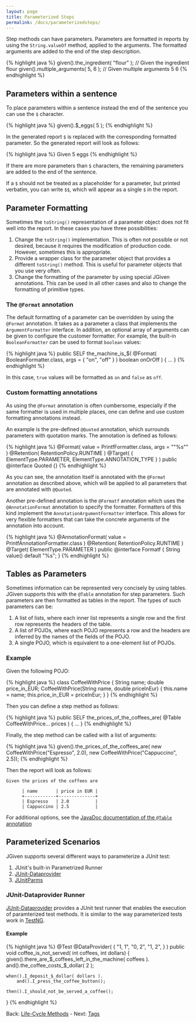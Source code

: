 ```yaml
---
layout: page
title: Parameterized Steps
permalink: /docs/parameterizedsteps/
---
```


Step methods can have parameters. Parameters are formatted in reports by using the `String.valueOf` method, applied to the arguments. The formatted arguments are added to the end of the step description.

{% highlight java %}
given().the_ingredient( "flour" ); // Given the ingredient flour
given().multiple_arguments( 5, 6 ); // Given multiple arguments 5 6
{% endhighlight %}

## Parameters within a sentence

To place parameters within a sentence instead the end of the sentence you can use the `$` character.

{% highlight java %}
given().$_eggs( 5 );
{% endhighlight %}

In the generated report `$` is replaced with the corresponding formatted parameter. So the generated report will look as follows:

{% highlight java %}
Given 5 eggs
{% endhighlight %}

If there are more parameters than `$` characters, the remaining parameters are added to the end of the sentence.

If a `$` should not be treated as a placeholder for a parameter, but printed verbatim, you can write `$$`, which will appear as a single `$` in the report.

## Parameter Formatting

Sometimes the `toString()` representation of a parameter object does not fit well into the report. In these cases you have three possibilities:

1. Change the `toString()` implementation. This is often not possible or not desired, because it requires the modification of production code. However, sometimes this is appropriate.
2. Provide a wrapper class for the parameter object that provides a different `toString()` method. This is useful for parameter objects that you use very often.
3. Change the formatting of the parameter by using special JGiven annotations. This can be used in all other cases and also to change the formatting of primitive types.

### The `@Format` annotation

The default formatting of a parameter can be overridden by using the `@Format` annotation. It takes as a parameter a class that implements the `ArgumentFormatter` interface. In addition, an optional array of arguments can be given to configure the customer formatter.
For example, the built-in `BooleanFormatter` can be used to format `boolean` values:

{% highlight java %}
public SELF the_machine_is_$(
    @Format( BooleanFormatter.class, args = { "on", "off" } ) boolean onOrOff ) {
    ...
}
{% endhighlight %}

In this case, `true` values will be formatted as `on` and `false` as `off`.

### Custom formatting annotations

As using the `@Format` annotation is often cumbersome, especially if the same formatter is used in multiple places, one can define and use custom formatting annotations instead.

An example is the pre-defined `@Quoted` annotation, which surrounds parameters with quotation marks. The annotation is defined as follows:

{% highlight java %}
@Format( value = PrintfFormatter.class, args = "\"%s\"" )
@Retention( RetentionPolicy.RUNTIME )
@Target( { ElementType.PARAMETER, ElementType.ANNOTATION_TYPE } )
public @interface Quoted {}
{% endhighlight %}

As you can see, the annotation itself is annotated with the `@Format` annotation as described above, which will be applied to all parameters that are annotated with `@Quoted`.

Another pre-defined annotation is the `@Formatf` annotation which uses the `@AnnotationFormat` annotation to specify the formatter. Formatters of this kind implement the `AnnotationArgumentFormatter` interface. This allows for very flexible formatters that can take the concrete arguments of the annotation into account.

{% highlight java %}
@AnnotationFormat( value = PrintfAnnotationFormatter.class )
@Retention( RetentionPolicy.RUNTIME )
@Target( ElementType.PARAMETER )
public @interface Formatf {
    String value() default "%s";
}
{% endhighlight %}

## Tables as Parameters

Sometimes information can be represented very concisely by using tables. JGiven supports this with the `@Table` annotation for step parameters. Such parameters are then formatted as tables in the report. The types of such parameters can be:

1. A list of lists, where each inner list represents a single row and the first row represents the headers of the table.
2. A list of POJOs, where each POJO represents a row and the headers are inferred by the names of the fields of the POJO.
3. A single POJO, which is equivalent to a one-element list of POJOs.

### Example

Given the following POJO:

{% highlight java %}
class CoffeeWithPrice {
   String name;
   double price_in_EUR;
   CoffeeWithPrice(String name, double priceInEur) {
      this.name = name;
      this.price_in_EUR = priceInEur;
   }
}
{% endhighlight %}

Then you can define a step method as follows:

{% highlight java %}
public SELF the_prices_of_the_coffees_are( @Table CoffeeWithPrice... prices ) {
  ...
}
{% endhighlight %}

Finally, the step method can be called with a list of arguments:

{% highlight java %}
given().the_prices_of_the_coffees_are(
   new CoffeeWithPrice("Espresso", 2.0),
   new CoffeeWithPrice("Cappuccino", 2.5));
{% endhighlight %}

Then the report will look as follows:

```
Given the prices of the coffees are

      | name       | price in EUR |
      +------------+--------------+
      | Espresso   | 2.0          |
      | Cappuccino | 2.5          |
```

For additional options, see the [JavaDoc documentation of the `@Table` annotation]({{site.baseurl}}/javadoc/com/tngtech/jgiven/annotation/Table.html)

## Parameterized Scenarios

JGiven supports several different ways to parameterize a JUnit test:

1. JUnit's built-in Parametrized Runner
1. [JUnit-Dataprovider](https://github.com/TNG/junit-dataprovider)
1. [JUnitParms](https://code.google.com/p/junitparams/)

### JUnit-Dataprovider Runner

[JUnit-Dataprovider](https://github.com/TNG/junit-dataprovider) provides a JUnit test runner that enables the execution of paramterized test methods.
It is similar to the way parameterized tests work in [TestNG](http://testng.org).

#### Example

{% highlight java %}
@Test
@DataProvider( {
    "1, 1",
    "0, 2",
    "1, 2",
} )
public void coffee_is_not_served( int coffees, int dollars) {
    given().there_are_$_coffees_left_in_the_machine( coffees ).
        and().the_coffee_costs_$_dollar( 2 );

    when().I_deposit_$_dollar( dollars ).
        and().I_press_the_coffee_button();

    then().I_should_not_be_served_a_coffee();
}
{% endhighlight %}

Back: [Life-Cycle Methods]({{site.baseurl}}/docs/lifecycle/) - Next: [Tags]({{site.baseurl}}/docs/tags/)

